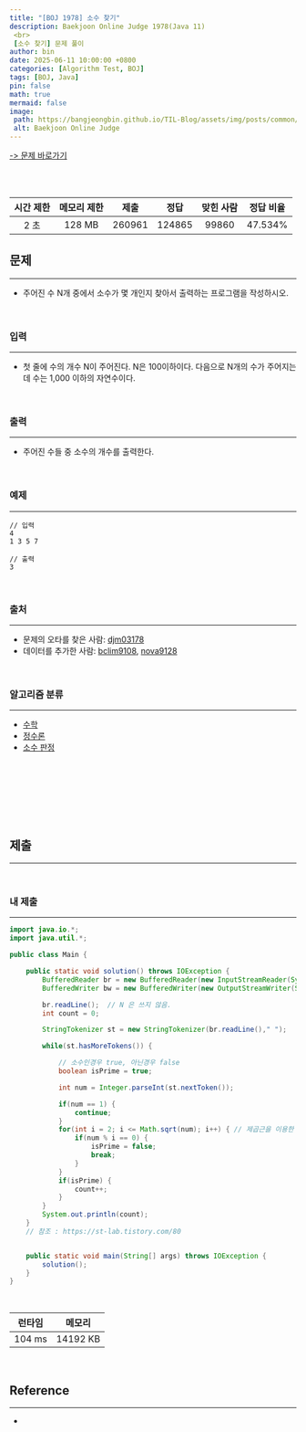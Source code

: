 ```yaml
---
title: "[BOJ 1978] 소수 찾기"
description: Baekjoon Online Judge 1978(Java 11)
 <br>
 [소수 찾기] 문제 풀이
author: bin
date: 2025-06-11 10:00:00 +0800
categories: [Algorithm Test, BOJ]
tags: [BOJ, Java]
pin: false
math: true
mermaid: false
image:
 path: https://bangjeongbin.github.io/TIL-Blog/assets/img/posts/common/baekjoon-logo.png
 alt: Baekjoon Online Judge
---
```

[-> 문제 바로가기](https://www.acmicpc.net/problem/1978)

<br>
<br>

| 시간 제한 | 메모리 제한 |   제출   |   정답   | 맞힌 사람 |  정답 비율  |
| :---: | :----: | :----: | :----: | :---: | :-----: |
|  2 초  | 128 MB | 260961 | 124865 | 99860 | 47.534% |

## 문제
---
- 주어진 수 N개 중에서 소수가 몇 개인지 찾아서 출력하는 프로그램을 작성하시오.

<br>

### 입력
---
- 첫 줄에 수의 개수 N이 주어진다. N은 100이하이다. 다음으로 N개의 수가 주어지는데 수는 1,000 이하의 자연수이다.

<br>

### 출력
---
- 주어진 수들 중 소수의 개수를 출력한다.

<br>

### 예제
---
```
// 입력
4
1 3 5 7
```

```
// 출력
3
```

<br>

### 출처
---
- 문제의 오타를 찾은 사람: [djm03178](https://www.acmicpc.net/user/djm03178)
- 데이터를 추가한 사람: [bclim9108](https://www.acmicpc.net/user/bclim9108), [nova9128](https://www.acmicpc.net/user/nova9128)

<br>

### 알고리즘 분류
---
- [수학](https://www.acmicpc.net/problem/tag/124)
- [정수론](https://www.acmicpc.net/problem/tag/95)
- [소수 판정](https://www.acmicpc.net/problem/tag/9)

<br>
<br>
<br>
<br>
<br>
<br>

## 제출
---

<br>

### 내 제출
---
```java
import java.io.*;
import java.util.*;

public class Main {

    public static void solution() throws IOException {
        BufferedReader br = new BufferedReader(new InputStreamReader(System.in));
        BufferedWriter bw = new BufferedWriter(new OutputStreamWriter(System.out));

        br.readLine();	// N 은 쓰지 않음.
        int count = 0;

        StringTokenizer st = new StringTokenizer(br.readLine()," ");

        while(st.hasMoreTokens()) {

            // 소수인경우 true, 아닌경우 false
            boolean isPrime = true;

            int num = Integer.parseInt(st.nextToken());

            if(num == 1) {
                continue;
            }
            for(int i = 2; i <= Math.sqrt(num); i++) { // 제곱근을 이용한 방법
                if(num % i == 0) {
                    isPrime = false;
                    break;
                }
            }
            if(isPrime) {
                count++;
            }
        }
        System.out.println(count);
    }
    // 참조 : https://st-lab.tistory.com/80


    public static void main(String[] args) throws IOException {
        solution();
    }
}

```

<br>

|  런타임   |   메모리    |
| :----: | :------: |
| 104 ms | 14192 KB |

<br>

## Reference
---
- 
